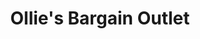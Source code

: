 ---
title: "Ollie's Bargain Outlet"
url: /zephyrhills/ollies-bargain-outlet/
shop: variety store
---